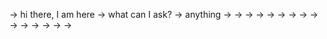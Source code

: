 -> hi there, I am here
-> what can I ask?
-> anything
-> 
-> 
-> 
-> 
-> 
-> 
-> 
-> 
-> 
-> 
-> 
-> 
-> 
-> 
-> 
